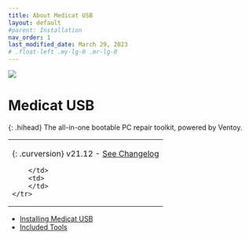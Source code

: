 ```yaml
---
title: About Medicat USB
layout: default
#parent: Installation
nav_order: 1
last_modified_date: March 29, 2023
# .float-left .my-lg-0 .mr-lg-8
---
```


![](../../assets/images/medicat_usb.png)
# Medicat USB

{: .hihead}
The all-in-one bootable PC repair toolkit, powered by Ventoy.

<table>
    <tr>
        <td>

{: .curversion}
v21.12 - [See Changelog](../../usb/changelog/)

        </td>
        <td>
        </td>
    </tr>
</table>

* [Installing Medicat USB](../../usb/installing/)
* [Included Tools](../../usb/tools/)



